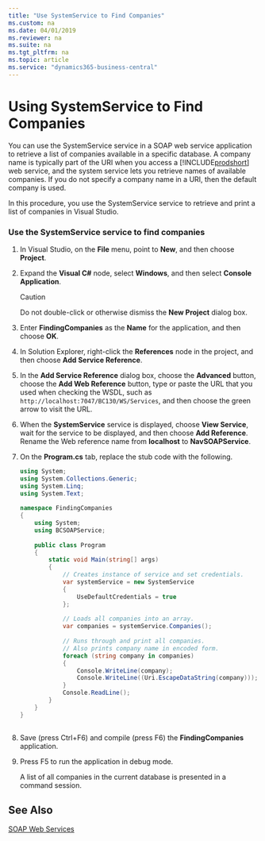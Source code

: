 ```yaml
---
title: "Use SystemService to Find Companies"
ms.custom: na
ms.date: 04/01/2019
ms.reviewer: na
ms.suite: na
ms.tgt_pltfrm: na
ms.topic: article
ms.service: "dynamics365-business-central"
---
```

# Using SystemService to Find Companies
You can use the SystemService service in a SOAP web service application to retrieve a list of companies available in a specific database. A company name is typically part of the URI when you access a [!INCLUDE[prodshort](../developer/includes/prodshort.md)] web service, and the system service lets you retrieve names of available companies. If you do not specify a company name in a URI, then the default company is used.  
  
 In this procedure, you use the SystemService service to retrieve and print a list of companies in Visual Studio.  
  
### Use the SystemService service to find companies  
  
1.  In Visual Studio, on the **File** menu, point to **New**, and then choose **Project**.  
  
2.  Expand the **Visual C\#** node, select **Windows**, and then select **Console Application**.  
  
    > [!CAUTION]  
    >  Do not double-click or otherwise dismiss the **New Project** dialog box.  
  
3.  Enter **FindingCompanies** as the **Name** for the application, and then choose **OK**.  
  
4.  In Solution Explorer, right-click the **References** node in the project, and then choose **Add Service Reference**.  
  
5.  In the **Add Service Reference** dialog box, choose the **Advanced** button, choose the **Add Web Reference** button, type or paste the URL that you used when checking the WSDL, such as `http://localhost:7047/BC130/WS/Services`, and then choose the green arrow to visit the URL.  
  
6.  When the **SystemService** service is displayed, choose **View Service**, wait for the service to be displayed, and then choose **Add Reference**. Rename the Web reference name from **localhost** to **NavSOAPService**.  
  
7.  On the **Program.cs** tab, replace the stub code with the following.  
  
    ```c#  
    using System;  
    using System.Collections.Generic;  
    using System.Linq;  
    using System.Text;  
  
    namespace FindingCompanies  
    {  
        using System;  
        using BCSOAPService;  
  
        public class Program  
        {  
            static void Main(string[] args)  
            {  
                // Creates instance of service and set credentials.  
                var systemService = new SystemService  
                {  
                    UseDefaultCredentials = true  
                };  
  
                // Loads all companies into an array.  
                var companies = systemService.Companies();  
  
                // Runs through and print all companies.  
                // Also prints company name in encoded form.  
                foreach (string company in companies)  
                {  
                    Console.WriteLine(company);  
                    Console.WriteLine((Uri.EscapeDataString(company)));  
                }  
                Console.ReadLine();  
            }  
        }  
    }  
  
    ```  
  
8.  Save \(press Ctrl+F6\) and compile \(press F6\) the **FindingCompanies** application.  
  
9. Press F5 to run the application in debug mode.  
  
     A list of all companies in the current database is presented in a command session.  
  
## See Also  
   
 [SOAP Web Services](SOAP-Web-Services.md)